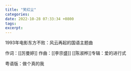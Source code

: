 ```yaml
---
title: "笑红尘"
categories: 
date: 2022-10-28 07:33:34 +0800
tags: 
excerpt: 
---
```


1993年电影东方不败：风云再起的国语主题曲

作词：[[厉曼婷]]
作曲：[[李宗盛]]
[[陈淑桦]]专辑：爱的进行式

粤语版：做个真的我












